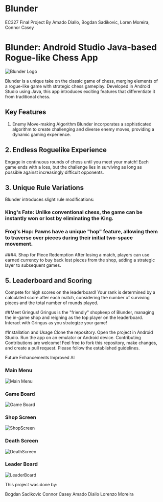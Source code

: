 # Blunder
EC327 Final Project
By Amado Diallo, Bogdan Sadikovic, Loren Moreira, Connor Casey

# Blunder: Android Studio Java-based Rogue-like Chess App
 
![Blunder Logo](lil_guy.png)

Blunder is a unique take on the classic game of chess, merging elements of a rogue-like game with strategic chess gameplay. Developed in Android Studio using Java, this app introduces exciting features that differentiate it from traditional chess.

## Key Features
1. Enemy Move-making Algorithm
Blunder incorporates a sophisticated algorithm to create challenging and diverse enemy moves, providing a dynamic gaming experience.

## 2. Endless Roguelike Experience
Engage in continuous rounds of chess until you meet your match! Each game ends with a loss, but the challenge lies in surviving as long as possible against increasingly difficult opponents.

## 3. Unique Rule Variations
Blunder introduces slight rule modifications:

### King's Fate: Unlike conventional chess, the game can be instantly won or lost by eliminating the King.
### Frog's Hop: Pawns have a unique "hop" feature, allowing them to traverse over pieces during their initial two-space movement.
###4. Shop for Piece Redemption
After losing a match, players can use earned currency to buy back lost pieces from the shop, adding a strategic layer to subsequent games.

## 5. Leaderboard and Scoring
Compete for high scores on the leaderboard! Your rank is determined by a calculated score after each match, considering the number of surviving pieces and the total number of rounds played.

##Meet Gringus!
Gringus is the "friendly" shopkeep of Blunder, managing the in-game shop and reigning as the top player on the leaderboard. Interact with Gringus as you strategize your game!

#Installation and Usage
Clone the repository.
Open the project in Android Studio.
Run the app on an emulator or Android device.
Contributing
Contributions are welcome! Feel free to fork this repository, make changes, and create a pull request. Please follow the established guidelines.

Future Enhancements
Improved AI 

### Main Menu
![Main Menu](Main_Menu.png)
### Game Board
![Game Board](GameBoard.png)
### Shop Screen
![ShopScreen](ShopScreen.png)
### Death Screen
![DeathScreen](DeathScreen.png)
### Leader Board
![LeaderBoard](LeaderBoard.png)




This project was done by:

Bogdan Sadikovic
Connor Casey
Amado Diallo
Lorenzo Moreira
